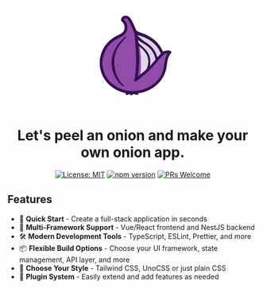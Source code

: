 <div align="center">
  <img src="./public/peel-onion.png" alt="Peel Onion Logo" width="200" />
  <h1>Let's peel an onion and make your own onion app.</h1>
</div>
<div align="center">
  
[![License: MIT](https://img.shields.io/badge/License-MIT-green.svg)](https://opensource.org/licenses/MIT)
[![npm version](https://img.shields.io/npm/v/peel-onion.svg?style=flat)](https://www.npmjs.com/package/peel-onion)
[![PRs Welcome](https://img.shields.io/badge/PRs-welcome-brightgreen.svg)](https://github.com/yourusername/peel-onion/pulls)
</div>

## Features

- 🚀 **Quick Start** - Create a full-stack application in seconds
- 🔄 **Multi-Framework Support** - Vue/React frontend and NestJS backend
- 🛠️ **Modern Development Tools** - TypeScript, ESLint, Prettier, and more
- 📦 **Flexible Build Options** - Choose your UI framework, state management, API layer, and more
- 🎨 **Choose Your Style** - Tailwind CSS, UnoCSS or just plain CSS
- 🔌 **Plugin System** - Easily extend and add features as needed
